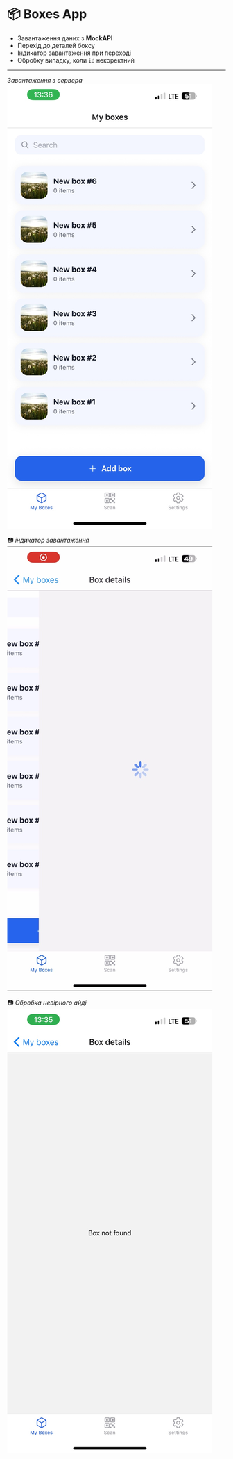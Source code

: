 # 📦 Boxes App
- Завантаження даних з **MockAPI**  
- Перехід до деталей боксу  
- Індикатор завантаження при переході  
- Обробку випадку, коли `id` некоректний  

---
*Завантаження з сервера*  
![Boxes list](./b1.jpg)

📷 *індикатор завантаження*  
![Box details loading](./b2.jpg)

📷 *Обробка невірного айді*  
![Invalid ID](./b3.jpg)


